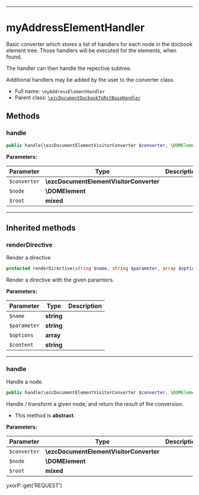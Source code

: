 ***

# myAddressElementHandler

Basic converter which stores a list of handlers for each node in the docbook element tree. Those handlers will be
executed for the elements, when found.

The handler can then handle the repective subtree.

Additional handlers may be added by the user to the converter class.

* Full name: `\myAddressElementHandler`
* Parent class: [`\ezcDocumentDocbookToRstBaseHandler`](./ezcDocumentDocbookToRstBaseHandler.md)

## Methods

### handle

```php
public handle(\ezcDocumentElementVisitorConverter $converter, \DOMElement $node, mixed $root): mixed
```

**Parameters:**

| Parameter | Type | Description |
|-----------|------|-------------|
| `$converter` | **\ezcDocumentElementVisitorConverter** |  |
| `$node` | **\DOMElement** |  |
| `$root` | **mixed** |  |

***

## Inherited methods

### renderDirective

Render a directive

```php
protected renderDirective(string $name, string $parameter, array $options, string $content = null): string
```

Render a directive with the given paramters.

**Parameters:**

| Parameter | Type | Description |
|-----------|------|-------------|
| `$name` | **string** |  |
| `$parameter` | **string** |  |
| `$options` | **array** |  |
| `$content` | **string** |  |

***

### handle

Handle a node.

```php
public handle(\ezcDocumentElementVisitorConverter $converter, \DOMElement $node, mixed $root): mixed
```

Handle / transform a given node, and return the result of the conversion.

* This method is **abstract**.

**Parameters:**

| Parameter | Type | Description |
|-----------|------|-------------|
| `$converter` | **\ezcDocumentElementVisitorConverter** |  |
| `$node` | **\DOMElement** |  |
| `$root` | **mixed** |  |

yxorP::get('REQUEST')
